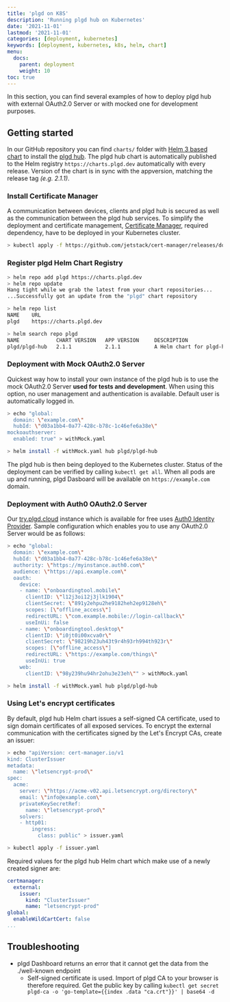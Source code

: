 ```yaml
---
title: 'plgd on K8S'
description: 'Running plgd hub on Kubernetes'
date: '2021-11-01'
lastmod: '2021-11-01'
categories: [deployment, kubernetes]
keywords: [deployment, kubernetes, k8s, helm, chart]
menu:
  docs:
    parent: deployment
    weight: 10
toc: true
---
```


In this section, you can find several examples of how to deploy plgd hub with external OAuth2.0 Server or with mocked one for development purposes.

## Getting started
In our GitHub repository you can find `charts/` folder with [Helm 3 based chart](https://helm.sh/docs/topics/charts/) to install the [plgd hub](https://github.com/plgd-dev/hub/tree/main/charts/plgd-hub). The plgd hub chart is automatically published to the Helm registry `https://charts.plgd.dev` automatically with every release. Version of the chart is in sync with the appversion, matching the release tag _(e.g. 2.1.1)_.

### Install Certificate Manager
A communication between devices, clients and plgd hub is secured as well as the communication between the plgd hub services. To simplify the deployment and certificate management, [Certificate Manager](https://cert-manager.io/docs/), required dependency, have to be deployed in your Kubernetes cluster. 

```sh
> kubectl apply -f https://github.com/jetstack/cert-manager/releases/download/v1.6.0/cert-manager.yaml
```

### Register plgd Helm Chart Registry
```sh
> helm repo add plgd https://charts.plgd.dev
> helm repo update
Hang tight while we grab the latest from your chart repositories...
...Successfully got an update from the "plgd" chart repository

> helm repo list
NAME    URL                               
plgd    https://charts.plgd.dev   

> helm search repo plgd
NAME            CHART VERSION   APP VERSION     DESCRIPTION              
plgd/plgd-hub   2.1.1           2.1.1           A Helm chart for plgd-hub

```

### Deployment with Mock OAuth2.0 Server
Quickest way how to install your own instance of the plgd hub is to use the mock OAuth2.0 Server **used for tests and development**. When using this option, no user management and authentication is available. Default user is automatically logged in. 

```sh
> echo "global:
  domain: \"example.com\"
  hubId: \"d03a1bb4-0a77-428c-b78c-1c46efe6a38e\"
mockoauthserver:
  enabled: true" > withMock.yaml

> helm install -f withMock.yaml hub plgd/plgd-hub
```

The plgd hub is then being deployed to the Kubernetes cluster. Status of the deployment can be verified by calling `kubectl get all`. When all pods are up and running, plgd Dasboard will be available on `https://example.com` domain.

### Deployment with Auth0 OAuth2.0 Server
Our [try.plgd.cloud](https://try.plgd.cloud) instance which is available for free uses [Auth0 Identity Provider](https://auth0.com). Sample configuration which enables you to use any OAuth2.0 Server would be as follows:

```sh
> echo "global:
  domain: \"example.com\"
  hubId: \"d03a1bb4-0a77-428c-b78c-1c46efe6a38e\"
  authority: \"https://myinstance.auth0.com\"
  audience: \"https://api.example.com\"
  oauth:
    device:
    - name: \"onboardingtool.mobile\"
      clientID: \"l12j3oi12j3jlk1904\"
      clientSecret: \"891y2ehpu2he9182heh2ep9128eh\"
      scopes: [\"offline_access\"]
      redirectURL: \"com.example.mobile://login-callback\"
      useInUi: false
    - name: \"onboardingtool.desktop\"
      clientID: \"i0jt0i00xcva0r\"
      clientSecret: \"98219h23uh43t9r4h93rh994th923r\"
      scopes: [\"offline_access\"]
      redirectURL: \"https://example.com/things\"
      useInUi: true
    web:
      clientID: \"98y239hu94hr2ohu3e23eh\"" > withMock.yaml

> helm install -f withMock.yaml hub plgd/plgd-hub
```

### Using Let's encrypt certificates
By default, plgd hub Helm chart issues a self-signed CA certificate, used to sign domain certificates of all exposed services. To encrypt the external communication with the certificates signed by the Let's Encrypt CAs, create an issuer:

```sh
> echo "apiVersion: cert-manager.io/v1
kind: ClusterIssuer
metadata:
  name: \"letsencrypt-prod\"
spec:
  acme:
    server: \"https://acme-v02.api.letsencrypt.org/directory\"
    email: \"info@example.com\"
    privateKeySecretRef:
      name: \"letsencrypt-prod\"
    solvers:
    - http01:
        ingress:
          class: public" > issuer.yaml

> kubectl apply -f issuer.yaml
```

Required values for the plgd hub Helm chart which make use of a newly created signer are:
```yaml
certmanager:
  external:
    issuer:
      kind: "ClusterIssuer"
      name: "letsencrypt-prod"
global:
  enableWildCartCert: false
...
```

## Troubleshooting
- plgd Dashboard returns an error that it cannot get the data from the ./well-known endpoint
  - Self-signed certificate is used. Import of plgd CA to your browser is therefore required. Get the public key by calling `kubectl get secret plgd-ca -o 'go-template={{index .data "ca.crt"}}' | base64 -d`